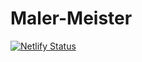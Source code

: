 # Maler-Meister

[![Netlify Status](https://api.netlify.com/api/v1/badges/4fbbadf6-b837-4ff3-8be8-70d2c8eaccfa/deploy-status)](https://app.netlify.com/sites/maler-meister/deploys)

